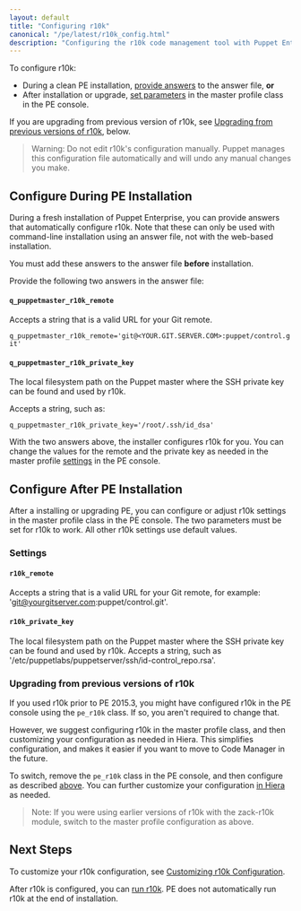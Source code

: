 ```yaml
---
layout: default
title: "Configuring r10k"
canonical: "/pe/latest/r10k_config.html"
description: "Configuring the r10k code management tool with Puppet Enterprise installation."
---
```


[repo]: ./cmgmt_control_repo.html
[puppetfile]: ./cmgmt_puppetfile.html
[code_mgr]: ./code_mgr.html
[r10k]: ./r10k.html
[code_mgr_config]: ./code_mgr_config.html
[code_mgr_custom]: ./code_mgr_custom.html
[code_mgr_webhook]: ./code_mgr_webhook.html
[r10k_config]: ./r10k_config.html
[r10k_custom]: ./r10k_custom.html
[r10k_run]: ./r10k_run.html
[r10k_ref]: ./r10k_ref.html

[environ_dir]: /puppet/latest/reference/environments_configuring.html
[run]: ./r10k_run.html

To configure r10k:

* During a clean PE installation, [provide answers](#configure-during-pe-installation) to the answer file, **or**
* After installation or upgrade, [set parameters](#configure-after-pe-installation) in the master profile class in the PE console.

If you are upgrading from previous version of r10k, see [Upgrading from previous versions of r10k](#upgrading-from-previous-versions-of-r10k), below.

> Warning: Do not edit r10k's configuration manually. Puppet manages this configuration file automatically and will undo any manual changes you make.

## Configure During PE Installation

During a fresh installation of Puppet Enterprise, you can provide answers that automatically configure r10k. Note that these can only be used with command-line installation using an answer file, not with the web-based installation.

You must add these answers to the answer file **before** installation.

Provide the following two answers in the answer file: 

#### `q_puppetmaster_r10k_remote`

Accepts a string that is a valid URL for your Git remote.

`q_puppetmaster_r10k_remote='git@<YOUR.GIT.SERVER.COM>:puppet/control.git'`

#### `q_puppetmaster_r10k_private_key`

The local filesystem path on the Puppet master where the SSH private key can be found and used by r10k.

Accepts a string, such as:

`q_puppetmaster_r10k_private_key='/root/.ssh/id_dsa'`

With the two answers above, the installer configures r10k for you. You can change the values for the remote and the private key as needed in the master profile [settings](#settings) in the PE console.

## Configure After PE Installation

After a installing or upgrading PE, you can configure or adjust r10k settings in the master profile class in the PE console. The two parameters must be set for r10k to work. All other r10k settings use default values.

### Settings

#### `r10k_remote`

Accepts a string that is a valid URL for your Git remote, for example: 'git@yourgitserver.com:puppet/control.git'.

#### `r10k_private_key`

The local filesystem path on the Puppet master where the SSH private key can be found and used by r10k. Accepts a string, such as '/etc/puppetlabs/puppetserver/ssh/id-control_repo.rsa'.

### Upgrading from previous versions of r10k

If you used r10k prior to PE 2015.3, you might have configured r10k in the PE console using the `pe_r10k` class. If so, you aren't required to change that.

However, we suggest configuring r10k in the master profile class, and then customizing your configuration as needed in Hiera. This simplifies configuration, and makes it easier if you want to move to Code Manager in the future. 

To switch, remove the `pe_r10k` class in the PE console, and then configure as described [above](#configure-after-pe-installation). You can further customize your configuration [in Hiera][r10k_custom] as needed.

> Note: If you were using earlier versions of r10k with the zack-r10k module, switch to the master profile configuration as above.

## Next Steps

To customize your r10k configuration, see [Customizing r10k Configuration][r10k_custom].

After r10k is configured, you can [run r10k][run]. PE does not automatically run r10k at the end of installation.